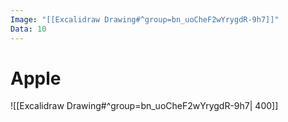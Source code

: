 ```yaml
---
Image: "[[Excalidraw Drawing#^group=bn_uoCheF2wYrygdR-9h7]]"
Data: 10
---
```


# Apple
![[Excalidraw Drawing#^group=bn_uoCheF2wYrygdR-9h7| 400]]